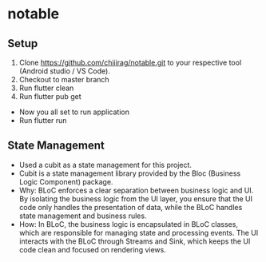 # notable

## Setup

1. Clone https://github.com/chiiirag/notable.git to your respective tool (Android studio / VS Code).
2. Checkout to master branch
3. Run flutter clean
4. Run flutter pub get

- Now you all set to run application
- Run flutter run

## State Management

- Used a cubit as a state management for this project.
- Cubit is a state management library provided by the Bloc (Business Logic Component) package.
- Why: BLoC enforces a clear separation between business logic and UI. By isolating the business logic from the UI layer, you ensure that the UI    code only handles the presentation of data, while the BLoC handles state management and business rules.
- How: In BLoC, the business logic is encapsulated in BLoC classes, which are responsible for managing state and processing events. The UI 
  interacts with the BLoC through Streams and Sink, which keeps the UI code clean and focused on rendering views.
